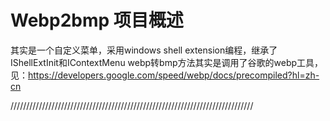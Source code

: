 Webp2bmp 项目概述
================================
其实是一个自定义菜单，采用windows shell extension编程，继承了IShellExtInit和IContextMenu
webp转bmp方法其实是调用了谷歌的webp工具，见：https://developers.google.com/speed/webp/docs/precompiled?hl=zh-cn

/////////////////////////////////////////////////////////////////////////////
